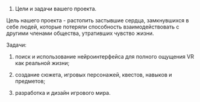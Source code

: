 1. Цели и задачи вашего проекта.

Цель нашего проекта - растопить застывшие сердца, замкнувшихся в себе людей, которые потеряли способность взаимодействовать с другими членами общества, утративших чувство жизни.

Задачи:

1) поиск и использование нейроинтерфейса для полного ощущения VR как реальной жизни;

2) создание сюжета, игровых персонажей, квестов, навыков и предметов;

3) разработка и дизайн игрового мира.